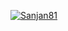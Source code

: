 [![Sanjan81](https://circleci.com/gh/Sanjan81/GitHubAPI.svg?style=svg)](https://app.circleci.com/pipelines/github/Sanjan81/GitHubAPI?branch=main&filter=all)
